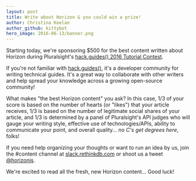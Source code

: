 ```yaml
---
layout: post
title: Write about Horizon & you could win a prize!
author: Christina Keelan
author_github: kittybot
hero_image: 2016-06-13/banner.png
--- 
```

Starting today, we're sponsoring $500 for the best content written about Horizon during Pluralsight's [hack.guides() 2016 Tutorial Contest](http://tutorials.pluralsight.com/contest/).

If you're not familiar with [hack.guides()](http://tutorials.pluralsight.com/), it's a developer community for writing technical guides. It's a great way to collaborate with other writers and help spread your knowledge across a growing open-source community!

What makes "the best Horizon content" you ask? In this case, 1/3 of your score is based on the number of hearts (or "likes") that your article receives, 1/3 is based on the number of legitimate social shares of your article, and 1/3 is determined by a panel of Pluralsight's API judges who will gauge your writing style, effective use of technologies/APIs, ability to communicate your point, and overall quality... no _C's get degrees here_, folks!

If you need help organizing your thoughts or want to run an idea by us, join the #content channel at [slack.rethinkdb.com](http://slack.rethinkdb.com/) or shoot us a tweet [@horizonjs](https://twitter.com/horizonjs). 

We're excited to read all the fresh, new Horizon content... Good luck! 
